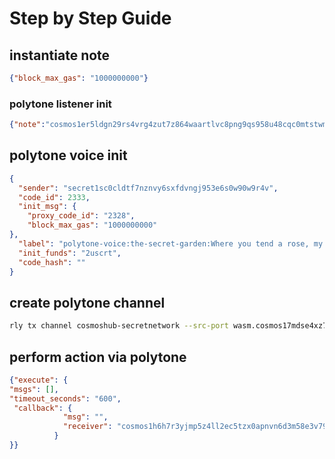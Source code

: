 # Step by Step Guide

## instantiate note 
```json
{"block_max_gas": "1000000000"}
```

### polytone listener init 
```json
{"note":"cosmos1er5ldgn29rs4vrg4zut7z864waartlvc8png9qs958u48cqc0mtstwmyln"}
```

## polytone voice init
```json
{
  "sender": "secret1sc0cldtf7nznvy6sxfdvngj953e6s0w90w9r4v",
  "code_id": 2333,
  "init_msg": {
	"proxy_code_id": "2328",
	"block_max_gas": "1000000000"
},
  "label": "polytone-voice:the-secret-garden:Where you tend a rose, my lad, A thistle cannot grow",
  "init_funds": "2uscrt",
  "code_hash": ""
}
```

## create polytone channel
```sh
rly tx channel cosmoshub-secretnetwork --src-port wasm.cosmos17mdse4xz7ndrf34d9c2f3q5uqultwa76mrg4l94cfy30uwpm73fqplhcnp --dst-port wasm.secret1g66ptf60kufhhesm3ca4atr5ulg6avz992rjl3 --order unordered --version polytone-1
``` 

## perform action via polytone
```json
{"execute": {
"msgs": [],
"timeout_seconds": "600",
 "callback": {
            "msg": "",
            "receiver": "cosmos1h6h7r3yjmp5z4ll2ec5tzx0apnvn6d3m58e3v79k7zkrcch2kj4shd8kxx"
          }
}}
```
